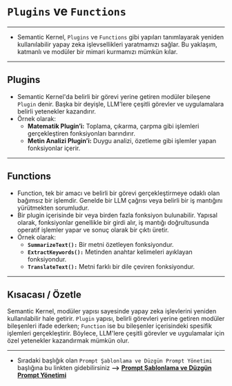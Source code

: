 # `Plugins` ve `Functions`

---

- Semantic Kernel, `Plugins` ve `Functions` gibi yapıları tanımlayarak yeniden kullanılabilir yapay zeka işlevsellikleri yaratmamızı sağlar. Bu yaklaşım, katmanlı ve modüler bir mimari kurmamızı mümkün kılar.

---

## **Plugins**

- Semantic Kernel'da belirli bir görevi yerine getiren modüler bileşene `Plugin` denir. Başka bir deyişle, LLM'lere çeşitli görevler ve uygulamalara belirli yetenekler kazandırır.
- Örnek olarak:
    - **Matematik Plugin’i:** Toplama, çıkarma, çarpma gibi işlemleri gerçekleştiren fonksiyonları barındırır.
    - **Metin Analizi Plugin’i:** Duygu analizi, özetleme gibi işlemler yapan fonksiyonlar içerir.

---

## **Functions**

- Function, tek bir amacı ve belirli bir görevi gerçekleştirmeye odaklı olan bağımsız bir işlemdir. Genelde bir LLM çağrısı veya belirli bir iş mantığını yürütmekten sorumludur.
- Bir plugin içerisinde bir veya birden fazla fonksiyon bulunabilir. Yapısal olarak, fonksiyonlar genellikle bir girdi alır, iş mantığı doğrultusunda operatif işlemler yapar ve sonuç olarak bir çıktı üretir.
- Örnek olarak:
    - **`SummarizeText():`** Bir metni özetleyen fonksiyondur.
    - **`ExtractKeywords():`** Metinden anahtar kelimeleri ayıklayan fonksiyondur.
    - **`TranslateText():`** Metni farklı bir dile çeviren fonksiyondur.

---

## **Kısacası / Özetle**

Semantic Kernel, modüler yapısı sayesinde yapay zeka işlevlerini yeniden kullanılabilir hale getirir. `Plugin` yapısı, belirli görevleri yerine getiren modüler bileşenleri ifade ederken; `Function` ise bu bileşenler içerisindeki spesifik işlemleri gerçekleştirir. Böylece, LLM'lere çeşitli görevler ve uygulamalar için özel yetenekler kazandırmak mümkün olur.

---

-  Sıradaki başlığık olan `Prompt Şablonlama ve Düzgün Prompt Yönetimi` başlığına bu linkten gidebilirsiniz **-->**   **[Prompt Şablonlama ve Düzgün Prompt Yönetimi](/03--Prompt-Şablonlama-ve-Düzgün-Prompt-Yönetimi/README.md)**
